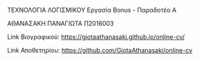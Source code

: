 ΤΕΧΝΟΛΟΓΙΑ ΛΟΓΙΣΜΙΚΟΥ
Εργασία Bonus - Παραδοτέο Α

ΑΘΑΝΑΣΑΚΗ ΠΑΝΑΓΙΩΤΑ
Π2016003

Link Βιογραφικού: https://giotaathanasaki.github.io/online-cv/

Link Αποθετηρίου: https://github.com/GiotaAthanasaki/online-cv

